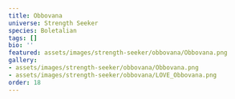 ```yaml
---
title: Obbovana
universe: Strength Seeker
species: Boletalian
tags: []
bio: ''
featured: assets/images/strength-seeker/obbovana/Obbovana.png
gallery:
- assets/images/strength-seeker/obbovana/Obbovana.png
- assets/images/strength-seeker/obbovana/LOVE_Obbovana.png
order: 18
---
```

